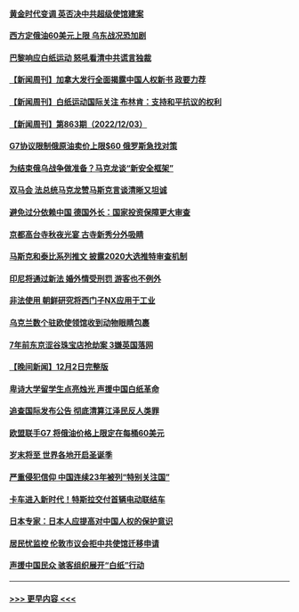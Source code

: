#### [黄金时代变调 英否决中共超级使馆建案](../pages/prog202/a103590459.md?t=12042301) 
#### [西方定俄油60美元上限 乌东战况恐加剧](../pages/prog202/a103590421.md?t=12042301) 
#### [巴黎响应白纸运动 怒吼看清中共谎言独裁](../pages/prog202/a103590375.md?t=12042301) 
#### [【新闻周刊】加拿大发行全面揭露中国人权新书 政要力荐](../pages/prog202/a103590260.md?t=12042301) 
#### [【新闻周刊】白纸运动国际关注 布林肯：支持和平抗议的权利](../pages/prog202/a103590308.md?t=12042301) 
#### [【新闻周刊】第863期（2022/12/03）](../pages/prog202/a103590310.md?t=12042301) 
#### [G7协议限制俄原油卖价上限$60 俄罗斯急找对策](../pages/prog202/a103590194.md?t=12042301) 
#### [为结束俄乌战争做准备？马克龙谈“新安全框架”](../pages/prog202/a103590200.md?t=12042301) 
#### [双马会 法总统马克龙赞马斯克言谈清晰又坦诚](../pages/prog202/a103590051.md?t=12042301) 
#### [避免过分依赖中国 德国外长：国家投资保障更大审查](../pages/prog202/a103589958.md?t=12042301) 
#### [京都高台寺秋夜光宴 古寺新秀分外吸睛](../pages/prog202/a103589973.md?t=12042301) 
#### [马斯克和泰比系列推文 披露2020大选推特审查机制](../pages/prog202/a103589962.md?t=12042301) 
#### [印尼将通过新法 婚外情受刑罚 游客也不例外](../pages/prog202/a103589890.md?t=12042301) 
#### [非法使用 朝鲜研究将西门子NX应用于工业](../pages/prog202/a103589883.md?t=12042301) 
#### [乌克兰数个驻欧使领馆收到动物眼睛包裹](../pages/prog202/a103589875.md?t=12042301) 
#### [7年前东京涩谷珠宝店抢劫案 3嫌英国落网](../pages/prog202/a103589800.md?t=12042301) 
#### [【晚间新闻】12月2日完整版](../pages/prog202/a103589672.md?t=12042301) 
#### [卑诗大学留学生点亮烛光 声援中国白纸革命](../pages/prog202/a103589679.md?t=12042301) 
#### [追查国际发布公告 彻底清算江泽民反人类罪](../pages/prog202/a103589675.md?t=12042301) 
#### [欧盟联手G7 将俄油价格上限定在每桶60美元](../pages/prog202/a103589667.md?t=12042301) 
#### [岁末将至 世界各地开启圣诞季](../pages/prog202/a103589549.md?t=12042301) 
#### [严重侵犯信仰 中国连续23年被列“特别关注国”](../pages/prog202/a103589309.md?t=12042301) 
#### [卡车进入新时代！特斯拉交付首辆电动联结车](../pages/prog202/a103589231.md?t=12042301) 
#### [日本专家：日本人应提高对中国人权的保护意识](../pages/prog202/a103589227.md?t=12042301) 
#### [居民忧监控 伦敦市议会拒中共使馆迁移申请](../pages/prog202/a103589225.md?t=12042301) 
#### [声援中国民众 骇客组织展开“白纸”行动](../pages/prog202/a103589221.md?t=12042301) 

----
#### [ >>> 更早内容 <<< ](../indexes/prog202-earlier.md)
